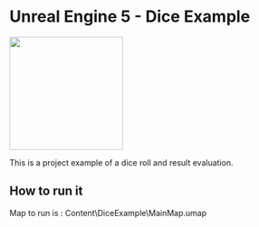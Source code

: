 # Unreal Engine 5 - Dice Example

<img src="https://github.com/fcazalet/UE5_DiceExample/blob/main/DiceTest1.gif?raw=true" width="200" height="200">

This is a project example of a dice roll and result evaluation.

## How to run it

Map to run is : Content\DiceExample\MainMap.umap



